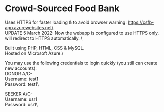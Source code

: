 # Crowd-Sourced Food Bank

Uses HTTPS for faster loading & to avoid browser warning: https://csfb-app.azurewebsites.net/  \
UPDATE 5 March 2022: Now the webapp is configured to use HTTPS only, will redirect to HTTPS automatically. \\

Built using PHP, HTML, CSS & MySQL.\
Hosted on Microsoft Azure.\

You may use the following credentials to login quickly (you still can create new accounts):\
DONOR A/C-\
Username: test1\
Password: test1\\

SEEKER A/C-\
Username: usr1\
Password: usr1\
